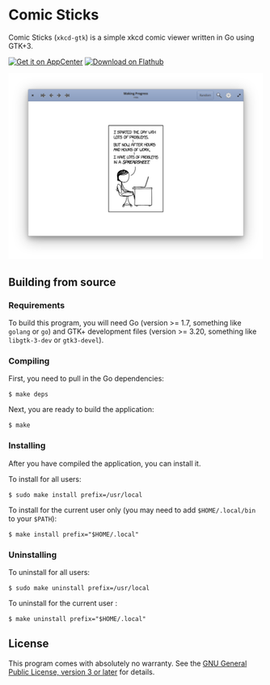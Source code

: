 # Comic Sticks

Comic Sticks (`xkcd-gtk`) is a simple xkcd comic viewer written in Go using
GTK+3.

<a href="https://appcenter.elementary.io/com.github.rkoesters.xkcd-gtk"><img height="51" alt="Get it on AppCenter" src="https://appcenter.elementary.io/badge.svg"/></a>
<a href="https://flathub.org/apps/details/com.github.rkoesters.xkcd-gtk"><img height="51" alt="Download on Flathub" src="https://flathub.org/assets/badges/flathub-badge-en.svg"/></a>

![screenshot](screenshots/screenshot-1.png)

## Building from source

### Requirements

To build this program, you will need Go (version >= 1.7, something like `golang`
or `go`) and GTK+ development files (version >= 3.20, something like
`libgtk-3-dev` or `gtk3-devel`).

### Compiling

First, you need to pull in the Go dependencies:

	$ make deps

Next, you are ready to build the application:

	$ make

### Installing

After you have compiled the application, you can install it.

To install for all users:

	$ sudo make install prefix=/usr/local

To install for the current user only (you may need to add `$HOME/.local/bin` to
your `$PATH`):

	$ make install prefix="$HOME/.local"

### Uninstalling

To uninstall for all users:

	$ sudo make uninstall prefix=/usr/local

To uninstall for the current user :

	$ make uninstall prefix="$HOME/.local"

## License

This program comes with absolutely no warranty. See the [GNU General Public
License, version 3 or later](LICENSE) for details.
